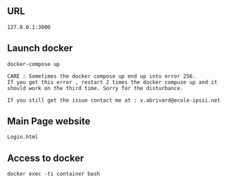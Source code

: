 ## URL
```
127.0.0.1:3000
```

## Launch docker
```
docker-compose up

CARE : Sometimes the docker compose up end up into error 256. 
If you get this error , restart 2 times the docker compuse up and it should work on the third time. Sorry for the disturbance.

If you still get the issue contact me at : v.abrivard@ecole-ipssi.net
```

## Main Page website
```
Login.html
```

## Access to docker
```
docker exec -ti container bash
```
